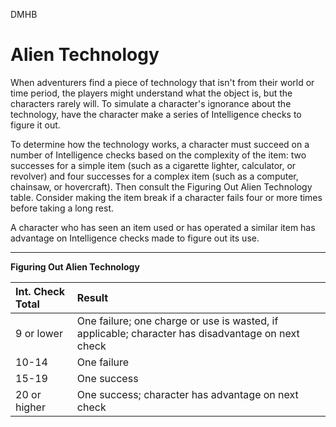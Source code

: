 DMHB
# Alien Technology

When adventurers find a piece of technology that isn't from their world or time period, the players might understand what the object is, but the characters rarely will. To simulate a character's ignorance about the technology, have the character make a series of Intelligence checks to figure it out.

To determine how the technology works, a character must succeed on a number of Intelligence checks based on the complexity of the item: two successes for a simple item (such as a cigarette lighter, calculator, or revolver) and four successes for a complex item (such as a computer, chainsaw, or hovercraft). Then consult the Figuring Out Alien Technology table. Consider making the item break if a character fails four or more times before taking a long rest.

A character who has seen an item used or has operated a similar item has advantage on Intelligence checks made to figure out its use.

---

**Figuring Out Alien Technology**

| Int. Check Total | Result |
|:-----------------|:-------|
| 9 or lower       | One failure; one charge or use is wasted, if applicable; character has disadvantage on next check
| 10-14            | One failure
| 15-19            | One success
| 20 or higher     | One success; character has advantage on next check
